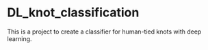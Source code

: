 # DL_knot_classification
This is a project to create a classifier for human-tied knots with deep learning.
